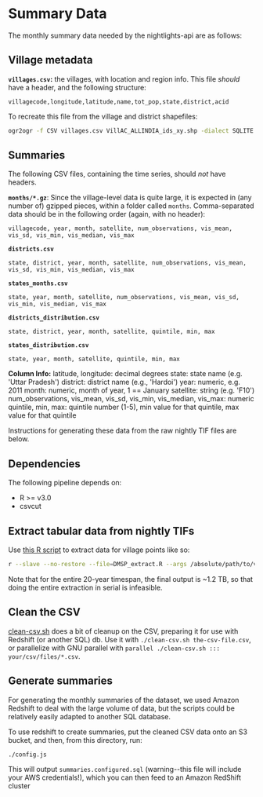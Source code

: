 # Summary Data

The monthly summary data needed by the nightlights-api are as follows:

## Village metadata

**`villages.csv`:** the villages, with location and region info.
This file *should* have a header, and the following structure:
```
villagecode,longitude,latitude,name,tot_pop,state,district,acid
```

To recreate this file from the village and district shapefiles:

```sh
ogr2ogr -f CSV villages.csv VillAC_ALLINDIA_ids_xy.shp -dialect SQLITE -sql "SELECT v.C_CODE01 as villagecode, v.LONGITUDE as longitude, v.LATITUDE as latitude, v.NAME as name, v.TOT_POP as tot_pop, d.STATE_UT as state, d.DISTRICT as district, v.AC_ID as acid  FROM VillAC_ALLINDIA_ids_xy v, 'districts_clipped.shp'.districts_clipped as d WHERE ST_Contains(d.Geometry, v.Geometry)"
```


## Summaries

The following CSV files, containing the time series, should *not* have headers.

**`months/*.gz`**: Since the village-level data is quite large, it is expected in (any number of) gzipped pieces, within a folder called `months`.  Comma-separated data should be in the following order (again, with no header):
```
villagecode, year, month, satellite, num_observations, vis_mean, vis_sd, vis_min, vis_median, vis_max
```

**`districts.csv`**
```
state, district, year, month, satellite, num_observations, vis_mean, vis_sd, vis_min, vis_median, vis_max
```

**`states_months.csv`**
```
state, year, month, satellite, num_observations, vis_mean, vis_sd, vis_min, vis_median, vis_max
```

**`districts_distribution.csv`**
```
state, district, year, month, satellite, quintile, min, max
```

**`states_distribution.csv`**
```
state, year, month, satellite, quintile, min, max
```

**Column Info:**
latitude, longitude: decimal degrees
state: state name (e.g. 'Uttar Pradesh')
district: district name (e.g., 'Hardoi')
year: numeric, e.g. 2011
month: numeric, month of year, 1 == January
satellite: string (e.g. 'F10')
num_observations, vis_mean, vis_sd, vis_min, vis_median, vis_max: numeric
quintile, min, max: quintile number (1-5), min value for that quintile, max value for that quintile

Instructions for generating these data from the raw nightly TIF files are below.

## Dependencies

The following pipeline depends on:

 - R >= v3.0
 - csvcut

## Extract tabular data from nightly TIFs

Use [this R script](DMSP_extract.R) to extract data for village points like so:

```sh
r --slave --no-restore --file=DMSP_extract.R --args /absolute/path/to/village-points.shp input-dir output-dir
```

Note that for the entire 20-year timespan, the final output is ~1.2 TB, so that doing the entire extraction in serial is infeasible.


## Clean the CSV

[clean-csv.sh](clean-csv.sh) does a bit of cleanup on the CSV, preparing it for
use with Redshift (or another SQL) db.  Use it with `./clean-csv.sh
the-csv-file.csv`, or parallelize with GNU parallel with `parallel
./clean-csv.sh ::: your/csv/files/*.csv`.

## Generate summaries

For generating the monthly summaries of the dataset, we used Amazon Redshift to
deal with the large volume of data, but the scripts could be relatively easily
adapted to another SQL database.

To use redshift to create summaries, put the cleaned CSV data onto an S3
bucket, and then, from this directory, run:

```
./config.js
```

This will output `summaries.configured.sql` (warning--this file will include
your AWS credentials!), which you can then feed to an Amazon RedShift cluster

